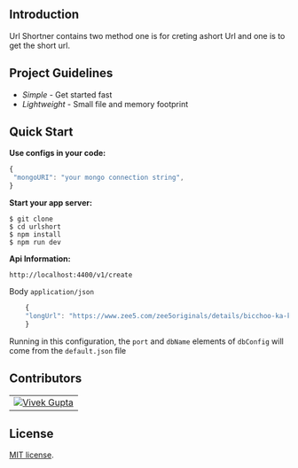 Introduction
------------

Url Shortner contains two method one is for creting ashort Url and one is to get the short url.


Project Guidelines
------------------

* *Simple* - Get started fast
* *Lightweight* - Small file and memory footprint

Quick Start
---------------
**Use configs in your code:**

```js
{
 "mongoURI": "your mongo connection string", 
}
```


**Start your app server:**

```shell
$ git clone 
$ cd urlshort
$ npm install
$ npm run dev
```
**Api Information:**

```shell
http://localhost:4400/v1/create
```
Body `application/json`

```js 
    {
    "longUrl": "https://www.zee5.com/zee5originals/details/bicchoo-ka-khel/0-6-3064"
    }
```

Running in this configuration, the `port` and `dbName` elements of `dbConfig`
will come from the `default.json` file


Contributors
------------
<table id="contributors"><tr><td><img src=https://avatars2.githubusercontent.com/u/6408450?s=460&u=1c63c011dfdc919bc21845d2fd7c6ba7ff16eada&v=4><a href="https://github.com/v-bc-vivek">Vivek Gupta</a></td>
</tr></table>

License
-------

[MIT license](https://raw.githubusercontent.com/lorenwest/node-config/master/LICENSE).